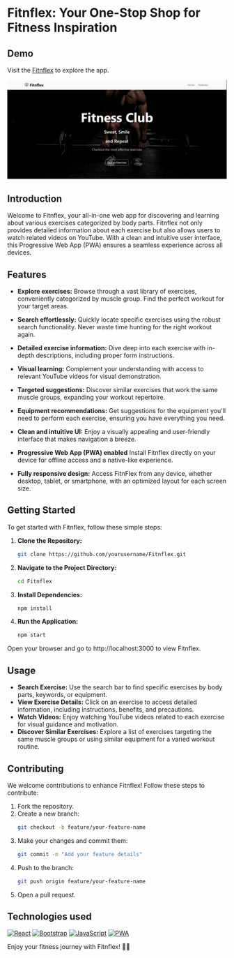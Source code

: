 # Fitnflex: Your One-Stop Shop for Fitness Inspiration

## Demo
Visit the [Fitnflex](https://fitnflex.netlify.app) to explore the app.

![Fitnflex Screenshot](/src/Assets/Images/fitnflex-cover.png)

## Introduction

Welcome to Fitnflex, your all-in-one web app for discovering and learning about various exercises categorized by body parts. Fitnflex not only provides detailed information about each exercise but also allows users to watch related videos on YouTube. With a clean and intuitive user interface, this Progressive Web App (PWA) ensures a seamless experience across all devices.

## Features

- **Explore exercises:** Browse through a vast library of exercises, conveniently categorized by muscle group. Find the perfect workout for your target areas.
  
- **Search effortlessly:** Quickly locate specific exercises using the robust search functionality. Never waste time hunting for the right workout again.

- **Detailed exercise information:** Dive deep into each exercise with in-depth descriptions, including proper form instructions.

- **Visual learning:** Complement your understanding with access to relevant YouTube videos for visual demonstration.

- **Targeted suggestions:** Discover similar exercises that work the same muscle groups, expanding your workout repertoire.

- **Equipment recommendations:** Get suggestions for the equipment you'll need to perform each exercise, ensuring you have everything you need.
- **Clean and intuitive UI:** Enjoy a visually appealing and user-friendly interface that makes navigation a breeze.
- **Progressive Web App (PWA) enabled** Install Fitnflex directly on your device for offline access and a native-like experience.
- **Fully responsive design:** Access FitnFlex from any device, whether desktop, tablet, or smartphone, with an optimized layout for each screen size.

## Getting Started

To get started with Fitnflex, follow these simple steps:

1. **Clone the Repository:**
   ```bash
   git clone https://github.com/yourusername/Fitnflex.git
2. **Navigate to the Project Directory:**
   ```bash
   cd Fitnflex
3. **Install Dependencies:**
   ```bash
   npm install
4. **Run the Application:**
   ```bash
   npm start

Open your browser and go to http://localhost:3000 to view Fitnflex.

## Usage

- **Search Exercise:** Use the search bar to find specific exercises by body parts, keywords, or equipment.
- **View Exercise Details:** Click on an exercise to access detailed information, including instructions, benefits, and precautions.
- **Watch Videos:** Enjoy watching YouTube videos related to each exercise for visual guidance and motivation.
- **Discover Similar Exercises:** Explore a list of exercises targeting the same muscle groups or using similar equipment for a varied workout routine.

## Contributing

We welcome contributions to enhance Fitnflex! Follow these steps to contribute:
1. Fork the repository.
2. Create a new branch:
   ```bash
   git checkout -b feature/your-feature-name
3. Make your changes and commit them:  
   ```bash
   git commit -m "Add your feature details"
4. Push to the branch: 
   ```bash
   git push origin feature/your-feature-name
5. Open a pull request.

## Technologies used

[![React](https://img.shields.io/badge/React-18.2.0-brightgreen.svg?logo=react&logoColor=61DAFB)](https://reactjs.org/)
[![Bootstrap](https://img.shields.io/badge/Bootsrtrap-v5.3-brightgreen.svg?logo=bootstrap&logoColor=#7952B3)](https://getbootstrap.com/)
[![JavaScript](https://img.shields.io/badge/JavaScript-ES6-yellow.svg?logo=javascript&logoColor=#F7DF1E)](https://developer.mozilla.org/en-US/docs/Web/JavaScript)
[![PWA](https://img.shields.io/badge/PWA-Enabled-violet.svg?logo=pwa&logoColor=#5A0FC8)](https://developers.google.com/web/progressive-web-apps/)

Enjoy your fitness journey with Fitnflex! 🏋️‍♀️
   